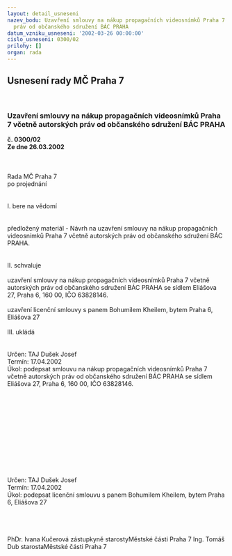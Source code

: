 ```yaml
---
layout: detail_usneseni
nazev_bodu: Uzavření smlouvy na nákup propagačních videosnímků Praha 7 včetně autorských
  práv od občanského sdružení BÁC PRAHA
datum_vzniku_usneseni: '2002-03-26 00:00:00'
cislo_usneseni: 0300/02
prilohy: []
organ: rada
---
```

<div id="ucUsn_pList" class="usn">
	<span><h2>Usnesení rady MČ Praha 7 </h2>
<br></span><div class="standBody">
<span><h3>Uzavření smlouvy na nákup propagačních videosnímků Praha 7 včetně autorských práv od občanského sdružení BÁC PRAHA</h3></span><div class="center">
		<strong>č. 0300/02</strong><br>
	</div>
<div class="center">
		<strong>Ze dne 26.03.2002</strong><br><br>
	</div>
<br><br>Rada MČ Praha 7<br>po projednání<br><br><br>I.	bere na vědomí<br><br> <br>předložený materiál - Návrh na uzavření smlouvy na nákup propagačních videosnímků Praha 7 včetně autorských práv od občanského sdružení BÁC PRAHA.<br><br><br>II. schvaluje <br><br>uzavření smlouvy na nákup  propagačních videosnímků Praha 7 včetně autorských práv od občanského sdružení BÁC PRAHA se sídlem Eliášova 27,  Praha 6, 160 00, IČO 63828146.<br><br>uzavření licenční smlouvy s panem Bohumilem Kheilem, bytem Praha 6, Eliášova 27<br><br>III.	ukládá <br><br> <br>Určen:	TAJ Dušek Josef<br>Termín: 17.04.2002<br>Úkol:	podepsat smlouvu na nákup propagačních videosnímků Praha 7 včetně autorských práv od občanského sdružení BÁC PRAHA se sídlem Eliášova 27,  Praha 6, 160 00, IČO 63828146.<br> <br><br><br><br><br><br><br><br><br><br><br> <br>Určen:	TAJ Dušek Josef<br>Termín: 17.04.2002<br>Úkol:	podepsat licenční smlouvu s panem Bohumilem Kheilem, bytem Praha 6, Eliášova 27<br> <br><br> <br>	<br>PhDr. Ivana Kučerová zástupkyně starostyMěstské části Praha 7	Ing. Tomáš Dub starostaMěstské části Praha 7<br>	<br><br>
</div>
</div>